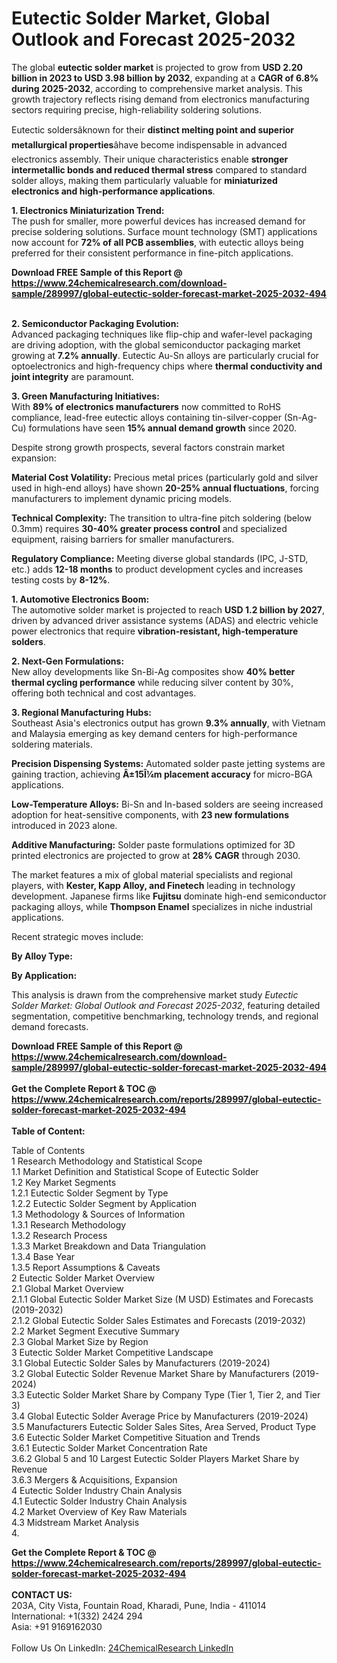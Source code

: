 <h1>Eutectic Solder Market, Global Outlook and Forecast 2025-2032</h1><p>The global <strong>eutectic solder market</strong> is projected to grow from <strong>USD 2.20 billion in 2023 to USD 3.98 billion by 2032</strong>, expanding at a <strong>CAGR of 6.8% during 2025-2032</strong>, according to comprehensive market analysis. This growth trajectory reflects rising demand from electronics manufacturing sectors requiring precise, high-reliability soldering solutions.</p><p>Eutectic soldersâknown for their <strong>distinct melting point and superior metallurgical properties</strong>âhave become indispensable in advanced electronics assembly. Their unique characteristics enable <strong>stronger intermetallic bonds and reduced thermal stress</strong> compared to standard solder alloys, making them particularly valuable for <strong>miniaturized electronics and high-performance applications</strong>.</p><p><strong>1. Electronics Miniaturization Trend:</strong><br>
The push for smaller, more powerful devices has increased demand for precise soldering solutions. Surface mount technology (SMT) applications now account for <strong>72% of all PCB assemblies</strong>, with eutectic alloys being preferred for their consistent performance in fine-pitch applications.</p><div><b>Download FREE Sample of this Report @ 
            <a href="https://www.24chemicalresearch.com/download-sample/289997/global-eutectic-solder-forecast-market-2025-2032-494">
            https://www.24chemicalresearch.com/download-sample/289997/global-eutectic-solder-forecast-market-2025-2032-494</a></b></div><br><p><strong>2. Semiconductor Packaging Evolution:</strong><br>
Advanced packaging techniques like flip-chip and wafer-level packaging are driving adoption, with the global semiconductor packaging market growing at <strong>7.2% annually</strong>. Eutectic Au-Sn alloys are particularly crucial for optoelectronics and high-frequency chips where <strong>thermal conductivity and joint integrity</strong> are paramount.</p><p><strong>3. Green Manufacturing Initiatives:</strong><br>
With <strong>89% of electronics manufacturers</strong> now committed to RoHS compliance, lead-free eutectic alloys containing tin-silver-copper (Sn-Ag-Cu) formulations have seen <strong>15% annual demand growth</strong> since 2020.</p><p>Despite strong growth prospects, several factors constrain market expansion:</p><p><strong>Material Cost Volatility:</strong> Precious metal prices (particularly gold and silver used in high-end alloys) have shown <strong>20-25% annual fluctuations</strong>, forcing manufacturers to implement dynamic pricing models.</p><p><strong>Technical Complexity:</strong> The transition to ultra-fine pitch soldering (below 0.3mm) requires <strong>30-40% greater process control</strong> and specialized equipment, raising barriers for smaller manufacturers.</p><p><strong>Regulatory Compliance:</strong> Meeting diverse global standards (IPC, J-STD, etc.) adds <strong>12-18 months</strong> to product development cycles and increases testing costs by <strong>8-12%</strong>.</p><p><strong>1. Automotive Electronics Boom:</strong><br>
The automotive solder market is projected to reach <strong>USD 1.2 billion by 2027</strong>, driven by advanced driver assistance systems (ADAS) and electric vehicle power electronics that require <strong>vibration-resistant, high-temperature solders</strong>.</p><p><strong>2. Next-Gen Formulations:</strong><br>
New alloy developments like Sn-Bi-Ag composites show <strong>40% better thermal cycling performance</strong> while reducing silver content by 30%, offering both technical and cost advantages.</p><p><strong>3. Regional Manufacturing Hubs:</strong><br>
Southeast Asia's electronics output has grown <strong>9.3% annually</strong>, with Vietnam and Malaysia emerging as key demand centers for high-performance soldering materials.</p><p><strong>Precision Dispensing Systems:</strong> Automated solder paste jetting systems are gaining traction, achieving <strong>Â±15Î¼m placement accuracy</strong> for micro-BGA applications.</p><p><strong>Low-Temperature Alloys:</strong> Bi-Sn and In-based solders are seeing increased adoption for heat-sensitive components, with <strong>23 new formulations</strong> introduced in 2023 alone.</p><p><strong>Additive Manufacturing:</strong> Solder paste formulations optimized for 3D printed electronics are projected to grow at <strong>28% CAGR</strong> through 2030.</p><p>The market features a mix of global material specialists and regional players, with <strong>Kester, Kapp Alloy, and Finetech</strong> leading in technology development. Japanese firms like <strong>Fujitsu</strong> dominate high-end semiconductor packaging alloys, while <strong>Thompson Enamel</strong> specializes in niche industrial applications.</p><p>Recent strategic moves include:</p><p><strong>By Alloy Type:</strong></p><p><strong>By Application:</strong></p><p>This analysis is drawn from the comprehensive market study <em>Eutectic Solder Market: Global Outlook and Forecast 2025-2032</em>, featuring detailed segmentation, competitive benchmarking, technology trends, and regional demand forecasts.</p><div><b>Download FREE Sample of this Report @ 
            <a href="https://www.24chemicalresearch.com/download-sample/289997/global-eutectic-solder-forecast-market-2025-2032-494">
            https://www.24chemicalresearch.com/download-sample/289997/global-eutectic-solder-forecast-market-2025-2032-494</a></b></div><br><div><b>Get the Complete Report & TOC @ 
            <a href="https://www.24chemicalresearch.com/reports/289997/global-eutectic-solder-forecast-market-2025-2032-494">
            https://www.24chemicalresearch.com/reports/289997/global-eutectic-solder-forecast-market-2025-2032-494</a></b></div><br>
            <b>Table of Content:</b><p>Table of Contents<br />
1 Research Methodology and Statistical Scope<br />
1.1 Market Definition and Statistical Scope of Eutectic Solder<br />
1.2 Key Market Segments<br />
1.2.1 Eutectic Solder Segment by Type<br />
1.2.2 Eutectic Solder Segment by Application<br />
1.3 Methodology & Sources of Information<br />
1.3.1 Research Methodology<br />
1.3.2 Research Process<br />
1.3.3 Market Breakdown and Data Triangulation<br />
1.3.4 Base Year<br />
1.3.5 Report Assumptions & Caveats<br />
2 Eutectic Solder Market Overview<br />
2.1 Global Market Overview<br />
2.1.1 Global Eutectic Solder Market Size (M USD) Estimates and Forecasts (2019-2032)<br />
2.1.2 Global Eutectic Solder Sales Estimates and Forecasts (2019-2032)<br />
2.2 Market Segment Executive Summary<br />
2.3 Global Market Size by Region<br />
3 Eutectic Solder Market Competitive Landscape<br />
3.1 Global Eutectic Solder Sales by Manufacturers (2019-2024)<br />
3.2 Global Eutectic Solder Revenue Market Share by Manufacturers (2019-2024)<br />
3.3 Eutectic Solder Market Share by Company Type (Tier 1, Tier 2, and Tier 3)<br />
3.4 Global Eutectic Solder Average Price by Manufacturers (2019-2024)<br />
3.5 Manufacturers Eutectic Solder Sales Sites, Area Served, Product Type<br />
3.6 Eutectic Solder Market Competitive Situation and Trends<br />
3.6.1 Eutectic Solder Market Concentration Rate<br />
3.6.2 Global 5 and 10 Largest Eutectic Solder Players Market Share by Revenue<br />
3.6.3 Mergers & Acquisitions, Expansion<br />
4 Eutectic Solder Industry Chain Analysis<br />
4.1 Eutectic Solder Industry Chain Analysis<br />
4.2 Market Overview of Key Raw Materials<br />
4.3 Midstream Market Analysis<br />
4.</p><div><b>Get the Complete Report & TOC @ 
            <a href="https://www.24chemicalresearch.com/reports/289997/global-eutectic-solder-forecast-market-2025-2032-494">
            https://www.24chemicalresearch.com/reports/289997/global-eutectic-solder-forecast-market-2025-2032-494</a></b></div><br><b>CONTACT US:</b><br>
            203A, City Vista, Fountain Road, Kharadi, Pune, India - 411014<br>
            International: +1(332) 2424 294<br>
            Asia: +91 9169162030 <br><br>
            Follow Us On LinkedIn: <a href="https://www.linkedin.com/company/24chemicalresearch/">24ChemicalResearch LinkedIn</a>